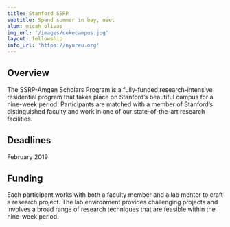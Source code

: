 ```yaml
---
title: Stanford SSRP
subtitle: Spend summer in bay, neet
alum: micah_olivas
img_url: '/images/dukecampus.jpg'
layout: fellowship
info_url: 'https://nyureu.org'
---
```

## Overview
The SSRP-Amgen Scholars Program is a fully-funded research-intensive residential program that takes place on Stanford’s beautiful campus for a nine-week period. Participants are matched with a member of Stanford’s distinguished faculty and work in one of our state-of-the-art research facilities.

## Deadlines
February 2019

## Funding
Each participant works with both a faculty member and a lab mentor to craft a research project. The lab environment provides challenging projects and involves a broad range of research techniques that are feasible within the nine-week period.
